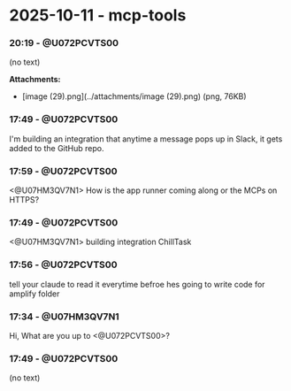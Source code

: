 # 2025-10-11 - mcp-tools

### 20:19 - @U072PCVTS00
(no text)

**Attachments:**
- [image (29).png](../attachments/image (29).png) (png, 76KB)

### 17:49 - @U072PCVTS00
I'm building an integration that anytime a message pops up in Slack, it gets added to the GitHub repo.

### 17:59 - @U072PCVTS00
<@U07HM3QV7N1> How is the app runner coming along or the MCPs on HTTPS?

### 17:49 - @U072PCVTS00
<@U07HM3QV7N1> building integration ChillTask

### 17:56 - @U072PCVTS00
tell your claude to read it everytime befroe hes going to write code for amplify folder

### 17:34 - @U07HM3QV7N1
Hi, What are you up to <@U072PCVTS00>?

### 17:49 - @U072PCVTS00
(no text)
